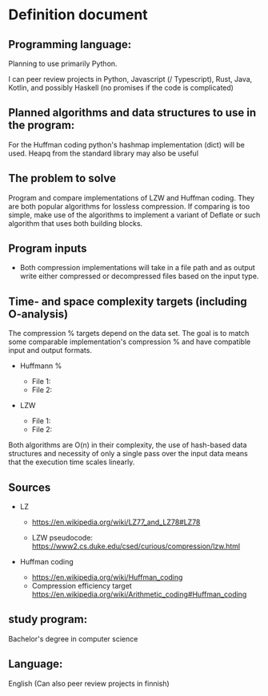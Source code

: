 # Definition document

## Programming language:

Planning to use primarily Python.

I can peer review projects in Python, Javascript (/ Typescript), Rust, Java, Kotlin, and possibly Haskell (no promises if the code is complicated)


## Planned algorithms and data structures to use in the program:

For the Huffman coding python's hashmap implementation (dict) will be used. Heapq from the standard library may also be useful

## The problem to solve

Program and compare implementations of LZW and Huffman coding. They are both popular algorithms for lossless compression. If comparing is too simple, make use of the algorithms to implement a variant of Deflate or such algorithm that uses both building blocks.


##  Program inputs

* Both compression implementations will take in a file path and as output write either compressed or decompressed files based on the input type.


## Time- and space complexity targets (including O-analysis)

The compression % targets depend on the data set. The goal is to match some comparable implementation's compression % and have compatible input and output formats.

* Huffmann %
  * File 1:
  * File 2:

* LZW
  * File 1:
  * File 2:

Both algorithms are O(n) in their complexity, the use of hash-based data structures and necessity of only a single pass over the input data means that the execution time scales linearly.


## Sources
* LZ
  * https://en.wikipedia.org/wiki/LZ77_and_LZ78#LZ78

  * LZW pseudocode: https://www2.cs.duke.edu/csed/curious/compression/lzw.html

* Huffman coding
  * https://en.wikipedia.org/wiki/Huffman_coding
  * Compression efficiency target https://en.wikipedia.org/wiki/Arithmetic_coding#Huffman_coding

## study program:
Bachelor's degree in computer science

## Language:
English (Can also peer review projects in finnish)

